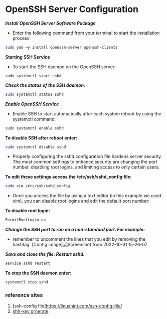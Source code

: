 # OpenSSH Server Configuration

**_Install OpenSSH Server Software Package_**


* Enter the following command from your terminal to start the installation process:
```bash
sudo yum –y install openssh-server openssh-clients
```

**Starting SSH Service**

* To start the SSH daemon on the OpenSSH server:
```bsh
sudo systemctl start sshd
```

_**Check the status of the SSH daemon:**_

```bash
sudo systemctl status sshd
```

**_Enable OpenSSH Service_**


* Enable SSH to start automatically after each system reboot by using the systemctl command:
```bash
sudo systemctl enable sshd
```

**To disable SSH after reboot enter:**


```bash
sudo systemctl disable sshd
```

* Properly configuring the sshd configuration file hardens server security. The most common settings to enhance security are changing the port number, disabling root logins, and limiting access to only certain users.

**To edit these settings access the /etc/ssh/sshd_config file:**

```bash
sudo vim /etc/ssh/sshd_config
```


* Once you access the file by using a text editor (in this example we used vim), you can disable root logins and edit the default port number:



**To disable root login:**

```bash
PermitRootLogin no
```

**_Change the SSH port to run on a non-standard port. For example:_**


* remember to uncomment the lines that you edit by removing the hashtag.
[Config image]![Screenshot from 2022-10-31 15-26-07](https://user-images.githubusercontent.com/88568938/198981503-fc402e58-147f-4c00-8779-ca9f973a5dca.png)


**_Save and close the file. Restart sshd:_**

```bash
service sshd restart
```


**To stop the SSH daemon enter:**

```bash
systemctl stop sshd
```





### reference sites

1) [ssh-config file]https://linuxhint.com/ssh-config-file/
2) [shh-key grnerate](https://confluence.atlassian.com/bitbucketserver/creating-ssh-keys-776639788.html)








